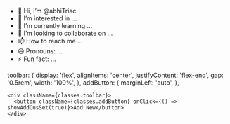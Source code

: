 - 👋 Hi, I’m @abhiTriac
- 👀 I’m interested in ...
- 🌱 I’m currently learning ...
- 💞️ I’m looking to collaborate on ...
- 📫 How to reach me ...
- 😄 Pronouns: ...
- ⚡ Fun fact: ...

<!---
abhiTriac/abhiTriac is a ✨ special ✨ repository because its `README.md` (this file) appears on your GitHub profile.
You can click the Preview link to take a look at your changes.
--->


  toolbar: {
    display: 'flex',
    alignItems: 'center',
    justifyContent: 'flex-end',
    gap: '0.5rem',
    width: '100%',
  },
  addButton: {
    marginLeft: 'auto',
  },

  
    <div className={classes.toolbar}>
      <button className={classes.addButton} onClick={() => showAddCusSet(true)}>Add New</button>
    </div>
